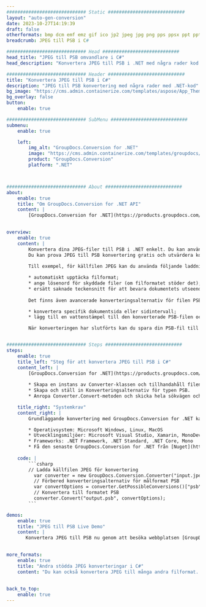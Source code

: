```yaml
---
############################# Static ############################
layout: "auto-gen-conversion"
date: 2023-10-27T14:19:39
draft: false
otherformats: bmp dcm emf emz gif ico jp2 jpeg jpg png pps ppsx ppt pptx psb psd svg svgz tga tif tiff webp wmf wmz
breadcrumb: JPEG till PSB i C#

############################# Head ############################
head_title: "JPEG till PSB omvandlare i C#"
head_description: "Konvertera JPEG till PSB i .NET med några rader kod. Använd GroupDocs Document Conversion API för att konvertera över 160 filformat."

############################# Header ############################
title: "Konvertera JPEG till PSB i C#"
description: "JPEG till PSB konvertering med några rader med .NET-kod"
bg_image: "https://cms.admin.containerize.com/templates/aspose/App_Themes/V3/images/bg/header1.png"
bg_overlay: false
button:
    enable: true

############################# SubMenu ############################
submenu:
    enable: true

    left:
        img_alt: "GroupDocs.Conversion for .NET"
        image: "https://cms.admin.containerize.com/templates/groupdocs/images/product-logos/90x90-noborder/groupdocs-conversion-net.png"
        product: "GroupDocs.Conversion"
        platform: ".NET"



############################# About ############################
about:
    enable: true
    title: "Om GroupDocs.Conversion for .NET API"
    content: |
        [GroupDocs.Conversion for .NET](https://products.groupdocs.com/conversion/net/) kan användas för att konvertera Microsoft Word, Excel, PowerPoint, PDF, Visio och andra format. GroupDocs.Conversion är ett fristående API som är lämpligt för back-end och interna system där hög prestanda krävs. Det beror inte på någon programvara som Microsoft eller Open Office.
    

overview:
    enable: true
    content: |
        Konvertera dina JPEG-filer till PSB i .NET enkelt. Du kan använda bara ett par C# kodrader i valfri plattform som du vill, som - Windows, Linux, macOS.
        Du kan prova JPEG till PSB konvertering gratis och utvärdera konverteringsresultatens kvalitet. Tillsammans med enkla filkonverteringsscenarier kan du prova mer avancerade alternativ för att ladda källfilen JPEG och för att spara resultatet PSB. 
        
        Till exempel, för källfilen JPEG kan du använda följande laddningsalternativ:

        * automatiskt upptäcka filformat;
        * ange lösenord för skyddade filer (om filformatet stöder det);
        * ersätt saknade teckensnitt för att bevara dokumentets utseende.
        
        Det finns även avancerade konverteringsalternativ för filen PSB:

        * konvertera specifik dokumentsida eller sidintervall;
        * lägg till en vattenstämpel till den konverterade PSB-filen och många fler.

        När konverteringen har slutförts kan du spara din PSB-fil till den lokala filsökvägen eller någon tredje parts lagring som FTP, Amazon S3, Google Drive, Dropbox etc. Observera - för att konvertera JPEG till {{ TO}} det finns inget behov av någon ytterligare programvara installerad - som MS Office, Open Office, Adobe Acrobat Reader etc.


############################# Steps ############################
steps:
    enable: true
    title_left: "Steg för att konvertera JPEG till PSB i C#"
    content_left: |
        [GroupDocs.Conversion for .NET](https://products.groupdocs.com/conversion/net/) gör det enkelt för utvecklare att konvertera en JPEG-fil till PSB med några rader kod.
        
        * Skapa en instans av Converter-klassen och tillhandahåll filen JPEG med den fullständiga sökvägen
        * Skapa och ställ in Konverteringsalternativ för typen PSB.
        * Anropa Converter.Convert-metoden och skicka hela sökvägen och formatet (PSB) som en parameter

    title_right: "Systemkrav"
    content_right: |
        Grundläggande konvertering med GroupDocs.Conversion for .NET kan göras med bara några enkla steg. Våra API:er stöds på alla större plattformar och operativsystem. Innan du kör koden nedan, se till att du har följande förutsättningar installerade på ditt system.

        * Operativsystem: Microsoft Windows, Linux, MacOS
        * Utvecklingsmiljöer: Microsoft Visual Studio, Xamarin, MonoDevelop
        * Frameworks: .NET Framework, .NET Standard, .NET Core, Mono
        * Få den senaste GroupDocs.Conversion for .NET från [Nuget](https://www.nuget.org/packages/groupdocs.conversion)
         
    code: |
        ```csharp    
        // Ladda källfilen JPEG för konvertering
          var converter = new GroupDocs.Conversion.Converter("input.jpeg");
          // Förbered konverteringsalternativ för målformat PSB
          var convertOptions = converter.GetPossibleConversions()["psb"].ConvertOptions;
          // Konvertera till formatet PSB
          converter.Convert("output.psb", convertOptions);
        ```

demos:
    enable: true
    title: "JPEG till PSB Live Demo"
    content: |
       Konvertera JPEG till PSB nu genom att besöka webbplatsen [GroupDocs.Conversion App](https://products.groupdocs.app/conversion/family). Onlinedemo har följande fördelar
          

more_formats:
    enable: true
    title: "Andra stödda JPEG konverteringar i C#"
    content: "Du kan också konvertera JPEG till många andra filformat. Se listan nedan."
       
       
back_to_top:
    enable: true
---
```

